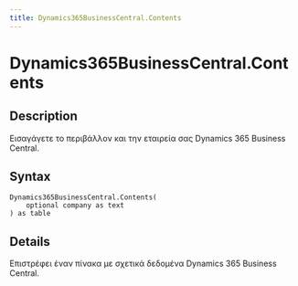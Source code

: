 ```yaml
---
title: Dynamics365BusinessCentral.Contents
---
```


# Dynamics365BusinessCentral.Contents


## Description

Εισαγάγετε το περιβάλλον και την εταιρεία σας Dynamics 365 Business Central.


## Syntax

```powerquery
Dynamics365BusinessCentral.Contents(
    optional company as text
) as table
```


## Details

Επιστρέφει έναν πίνακα με σχετικά δεδομένα Dynamics 365 Business Central. 


